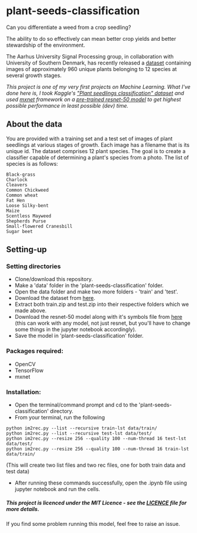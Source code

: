 # plant-seeds-classification
Can you differentiate a weed from a crop seedling?

The ability to do so effectively can mean better crop yields and better stewardship of the environment.

The Aarhus University Signal Processing group, in collaboration with University of Southern Denmark, has recently released a [dataset](https://vision.eng.au.dk/plant-seedlings-dataset/) containing images of approximately 960 unique plants belonging to 12 species at several growth stages.

_This project is one of my very first projects on Machine Learning. What I've done here is, I took Kaggle's ["Plant seedlings classification" dataset](https://www.kaggle.com/c/plant-seedlings-classification/data) and used [mxnet](https://mxnet.apache.org/) framework on a [pre-trained resnet-50 model](http://data.mxnet.io/mxnet/models/imagenet-11k-place365-ch/) to get highest possible performance in least possible (dev) time._

## About the data
You are provided with a training set and a test set of images of plant seedlings at various stages of growth. Each image has a filename that is its unique id. The dataset comprises 12 plant species. The goal is to create a classifier capable of determining a plant's species from a photo. The list of species is as follows:

```
Black-grass
Charlock
Cleavers
Common Chickweed
Common wheat
Fat Hen
Loose Silky-bent
Maize
Scentless Mayweed
Shepherds Purse
Small-flowered Cranesbill
Sugar beet
```

## Setting-up
### Setting directories
* Clone/download this repository.
* Make a 'data' folder in the 'plant-seeds-classification' folder.
* Open the data folder and make two more folders - 'train' and 'test'.
* Download the dataset from [here](https://www.kaggle.com/c/plant-seedlings-classification/data).
* Extract both train.zip and test.zip into their respective folders which we made above.
* Download the resnet-50 model along with it's symbols file from [here](http://data.mxnet.io/mxnet/models/imagenet-11k-place365-ch/) (this can work with any model, not just resnet, but you'll have to change some things in the jupyter notebook accordingly).
* Save the model in 'plant-seeds-classification' folder.

### Packages required:
* OpenCV
* TensorFlow
* mxnet

### Installation:
* Open the terminal/command prompt and cd to the 'plant-seeds-classification' directory.
* From your terminal, run the following
```
python im2rec.py --list --recursive train-lst data/train/
python im2rec.py --list --recursive test-lst data/test/
python im2rec.py --resize 256 --quality 100 --num-thread 16 test-lst data/test/
python im2rec.py --resize 256 --quality 100 --num-thread 16 train-lst data/train/
```
(This will create two list files and two rec files, one for both train data and test data)
* After running these commands successfully, open the .ipynb file using jupyter notebook and run the cells.

##### This project is licenced under the MIT Licence - see the [LICENCE](https://github.com/m3rc3n4ry/plant-seeds-classification/blob/master/LICENSE) file for more details.

If you find some problem running this model, feel free to raise an issue.
